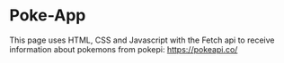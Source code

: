 # Poke-App
This page uses HTML, CSS and Javascript with the Fetch api to receive information about pokemons from pokepi: https://pokeapi.co/

